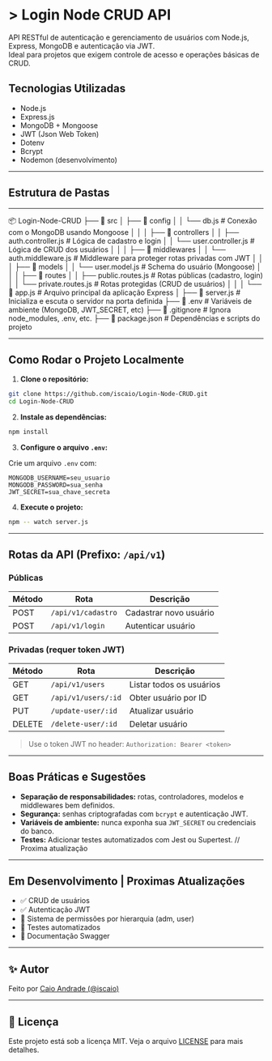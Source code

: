 # > Login Node CRUD API

API RESTful de autenticação e gerenciamento de usuários com Node.js, Express, MongoDB e autenticação via JWT.  
Ideal para projetos que exigem controle de acesso e operações básicas de CRUD.

## Tecnologias Utilizadas

- Node.js
- Express.js
- MongoDB + Mongoose
- JWT (Json Web Token)
- Dotenv
- Bcrypt
- Nodemon (desenvolvimento)

---

## Estrutura de Pastas

---

📦 Login-Node-CRUD
├── 📁 src
│ ├── 📁 config
│ │ └── db.js # Conexão com o MongoDB usando Mongoose
│ │
│ ├── 📁 controllers
│ │ ├── auth.controller.js # Lógica de cadastro e login
│ │ └── user.controller.js # Lógica de CRUD dos usuários
│ │
│ ├── 📁 middlewares
│ │ └── auth.middleware.js # Middleware para proteger rotas privadas com JWT
│ │
│ ├── 📁 models
│ │ └── user.model.js # Schema do usuário (Mongoose)
│ │
│ ├── 📁 routes
│ │ ├── public.routes.js # Rotas públicas (cadastro, login)
│ │ └── private.routes.js # Rotas protegidas (CRUD de usuários)
│ │
│ └── 📄 app.js # Arquivo principal da aplicação Express
│
├── 📄 server.js # Inicializa e escuta o servidor na porta definida
├── 📄 .env # Variáveis de ambiente (MongoDB, JWT_SECRET, etc)
├── 📄 .gitignore # Ignora node_modules, .env, etc.
├── 📄 package.json # Dependências e scripts do projeto

---

## Como Rodar o Projeto Localmente

1. **Clone o repositório:**

```bash
git clone https://github.com/iscaio/Login-Node-CRUD.git
cd Login-Node-CRUD
```

2. **Instale as dependências:**

```bash
npm install
```

3. **Configure o arquivo `.env`:**

Crie um arquivo `.env` com:

```env
MONGODB_USERNAME=seu_usuario
MONGODB_PASSWORD=sua_senha
JWT_SECRET=sua_chave_secreta
```

4. **Execute o projeto:**

```bash
npm -- watch server.js
```

---

## Rotas da API (Prefixo: `/api/v1`)

### Públicas

| Método | Rota               | Descrição              |
| ------ | ------------------ | ---------------------- |
| POST   | `/api/v1/cadastro` | Cadastrar novo usuário |
| POST   | `/api/v1/login`    | Autenticar usuário     |

### Privadas (requer token JWT)

| Método | Rota                | Descrição                |
| ------ | ------------------- | ------------------------ |
| GET    | `/api/v1/users`     | Listar todos os usuários |
| GET    | `/api/v1/users/:id` | Obter usuário por ID     |
| PUT    | `/update-user/:id`  | Atualizar usuário        |
| DELETE | `/delete-user/:id`  | Deletar usuário          |

> Use o token JWT no header: `Authorization: Bearer <token>`

---

## Boas Práticas e Sugestões

- **Separação de responsabilidades:** rotas, controladores, modelos e middlewares bem definidos.
- **Segurança:** senhas criptografadas com `bcrypt` e autenticação JWT.
- **Variáveis de ambiente:** nunca exponha sua `JWT_SECRET` ou credenciais do banco.
- **Testes:** Adicionar testes automatizados com Jest ou Supertest. // Proxima atualização

---

## Em Desenvolvimento | Proximas Atualizações

- ✅ CRUD de usuários
- ✅ Autenticação JWT
- 🚧 Sistema de permissões por hierarquia (adm, user)
- 🚧 Testes automatizados
- 🚧 Documentação Swagger

---

## ✨ Autor

Feito por [Caio Andrade (@iscaio)](https://github.com/iscaio)

---

## 📄 Licença

Este projeto está sob a licença MIT. Veja o arquivo [LICENSE](LICENSE) para mais detalhes.
